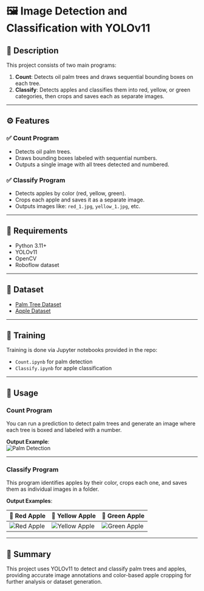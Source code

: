 # 🖼️ Image Detection and Classification with YOLOv11

## 📌 Description

This project consists of two main programs:

1. **Count**: Detects oil palm trees and draws sequential bounding boxes on each tree.
2. **Classify**: Detects apples and classifies them into red, yellow, or green categories, then crops and saves each as separate images.

---

## ⚙️ Features

### ✅ Count Program

- Detects oil palm trees.
- Draws bounding boxes labeled with sequential numbers.
- Outputs a single image with all trees detected and numbered.

### ✅ Classify Program

- Detects apples by color (red, yellow, green).
- Crops each apple and saves it as a separate image.
- Outputs images like: `red_1.jpg`, `yellow_1.jpg`, etc.

---

## 📂 Requirements

- Python 3.11+
- YOLOv11
- OpenCV
- Roboflow dataset

---

## 🧪 Dataset

- [Palm Tree Dataset](https://universe.roboflow.com/aakash-thapa-5qpod/palm-tree-label-200m-splitted-wdpy4)
- [Apple Dataset](https://universe.roboflow.com/nn-2ju5u/apple_maturity-1ayzw)

---

## 🧠 Training

Training is done via Jupyter notebooks provided in the repo:

- `Count.ipynb` for palm detection
- `Classify.ipynb` for apple classification

---

## 🚀 Usage

### Count Program

You can run a prediction to detect palm trees and generate an image where each tree is boxed and labeled with a number.

**Output Example**:  
![Palm Detection](/projects/img/Count_Palm.jpg)

---

### Classify Program

This program identifies apples by their color, crops each one, and saves them as individual images in a folder.

**Output Examples**:

| 🍎 Red Apple                          | 🍋 Yellow Apple                             | 🍏 Green Apple                            |
| ------------------------------------- | ------------------------------------------- | ----------------------------------------- |
| ![Red Apple](/projects/img/red_1.jpg) | ![Yellow Apple](/projects/img/yellow_1.jpg) | ![Green Apple](/projects/img/green_1.jpg) |

---

## 📎 Summary

This project uses YOLOv11 to detect and classify palm trees and apples, providing accurate image annotations and color-based apple cropping for further analysis or dataset generation.
